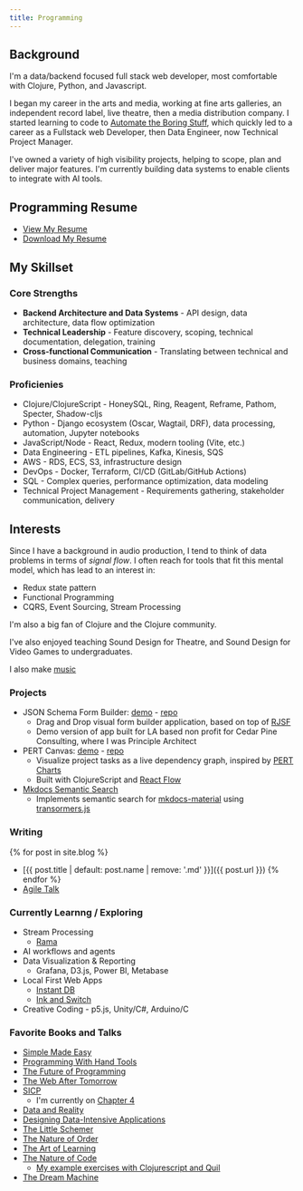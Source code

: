 ```yaml
---
title: Programming
---
```


## Background
I'm a data/backend focused full stack web developer, most comfortable with Clojure, Python, and Javascript.

I began my career in the arts and media, working at fine arts galleries, an independent record label, live theatre, then a media distribution company. I started learning to code to [Automate the Boring Stuff](https://automatetheboringstuff.com/), which quickly led to a career as a Fullstack web Developer, then Data Engineer, now Technical Project Manager. 

I've owned a variety of high visibility projects, helping to scope, plan and deliver major features. I'm currently building data systems to enable clients to integrate with AI tools.

## Programming Resume
- [View My Resume](https://github.com/nharsch/resume/blob/master/programming-resume.md)
- [Download My Resume](https://github.com/nharsch/resume/raw/master/NigelHarsch-resume-programming.pdf)

## My Skillset

### Core Strengths
- **Backend Architecture and Data Systems** - API design, data architecture, data flow optimization
- **Technical Leadership** - Feature discovery, scoping, technical documentation, delegation, training
- **Cross-functional Communication** - Translating between technical and business domains, teaching

### Proficienies
- Clojure/ClojureScript - HoneySQL, Ring, Reagent, Reframe, Pathom, Specter, Shadow-cljs
- Python - Django ecosystem (Oscar, Wagtail, DRF), data processing, automation, Jupyter notebooks
- JavaScript/Node - React, Redux, modern tooling (Vite, etc.)
- Data Engineering - ETL pipelines, Kafka, Kinesis, SQS
- AWS - RDS, ECS, S3, infrastructure design
- DevOps - Docker, Terraform, CI/CD (GitLab/GitHub Actions)
- SQL - Complex queries, performance optimization, data modeling
- Technical Project Management - Requirements gathering, stakeholder communication, delivery

## Interests
Since I have a background in audio production, I tend to think of data problems in terms of _signal flow_. I often reach for tools that fit this mental model, which has lead to an interest in:
- Redux state pattern
- Functional Programming
- CQRS, Event Sourcing, Stream Processing

I'm also a big fan of Clojure and the Clojure community.

I've also enjoyed teaching Sound Design for Theatre, and Sound Design for Video Games to undergraduates.

I also make [music](/music)

### Projects
- JSON Schema Form Builder: [demo](https://cedar-pine-consulting.github.io/json-form-builder/) - [repo](https://github.com/Cedar-Pine-Consulting/json-form-builder  )
  - Drag and Drop visual form builder application, based on top of [RJSF](https://github.com/rjsf-team/react-jsonschema-form)
  - Demo version of app built for LA based non profit for Cedar Pine Consulting, where I was Principle Architect
- PERT Canvas: [demo](https://nigelharsch.com/pert-canvas) - [repo](https://github.com/nharsch/pert-canvas)
  - Visualize project tasks as a live dependency graph, inspired by [PERT Charts](https://www.wikipedia.com/en/articles/Program_evaluation_and_review_technique)
  - Built with ClojureScript and [React Flow](https://reactflow.dev/)
- [Mkdocs Semantic Search](https://github.com/nharsch/mkdocs-semantic-search/tree/main)
  - Implements semantic search for [mkdocs-material](https://squidfunk.github.io/mkdocs-material/) using [transormers.js](https://huggingface.co/docs/transformers.js/en/index)

### Writing
{% for post in site.blog %}
- [{{ post.title | default: post.name | remove: '.md' }}]({{ post.url }})
{% endfor %}
- [Agile Talk](/where-agile-comes-from-talk)


### Currently Learnng / Exploring
- Stream Processing
  - [Rama](https://redplanetlabs.com/learn-rama)
- AI workflows and agents
- Data Visualization & Reporting 
  - Grafana, D3.js, Power BI, Metabase 
- Local First Web Apps
  - [Instant DB](https://www.instantdb.com/)
  - [Ink and Switch](https://www.inkandswitch.com/)
- Creative Coding - p5.js, Unity/C#, Arduino/C

### Favorite Books and Talks
- [Simple Made Easy](https://www.youtube.com/watch?v=SxdOUGdseq4&t=3307s)
- [Programming With Hand Tools](https://www.youtube.com/watch?v=ShEez0JkOFw)
- [The Future of Programming](https://www.youtube.com/watch?v=kWS1i2tivi8)
- [The Web After Tomorrow](https://tonsky.me/blog/the-web-after-tomorrow/)
- [SICP](https://mitp-content-server.mit.edu/books/content/sectbyfn/books_pres_0/6515/sicp.zip/index.html)
  - I'm currently on [Chapter 4](https://github.com/nharsch/SICP)
- [Data and Reality](https://www.amazon.com/Data-Reality-Perspective-Perceiving-Information/dp/1935504215)
- [Designing Data-Intensive Applications](https://www.oreilly.com/library/view/designing-data-intensive-applications/9781491903063/)
- [The Little Schemer](https://mitpress.mit.edu/9780262560993/the-little-schemer/)
- [The Nature of Order](https://en.wikipedia.org/wiki/The_Nature_of_Order)
- [The Art of Learning](https://www.joshwaitzkin.com/the-art-of-learning)
- [The Nature of Code](https://natureofcode.com/)
  - [My example exercises with Clojurescript and Quil](https://github.com/nharsch/nature_of_code)
- [The Dream Machine](https://press.stripe.com/the-dream-machine)

